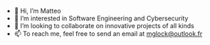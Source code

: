 - 👋 Hi, I’m Matteo
- 👀 I’m interested in Software Engineering and Cybersecurity
- 💞️ I’m looking to collaborate on innovative projects of all kinds
- 📫 To reach me, feel free to send an email at mglock@outlook.fr

<!---
Gloxounet/Gloxounet is a ✨ special ✨ repository because its `README.md` (this file) appears on your GitHub profile.
You can click the Preview link to take a look at your changes.
--->
